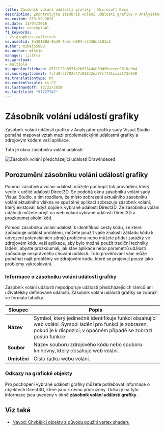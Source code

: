 ```yaml
---
title: Zásobník volání událostí grafiky | Microsoft Docs
description: Zkontrolujte zásobník volání událostí grafiky v Analyzátor grafiky sady Visual Studio, abyste namapovali vztah mezi problematickými událostmi grafiky a zdrojovým kódem vaší aplikace.
ms.custom: SEO-VS-2020
ms.date: 11/04/2016
ms.topic: conceptual
f1_keywords:
- vs.graphics.callstack
ms.assetid: 8a30168d-8b39-4de1-b094-c7356ba101a3
author: mikejo5000
ms.author: mikejo
manager: jillfra
ms.workload:
- multiple
ms.openlocfilehash: 85712f2b8971b2b5284dab89d90eecec9010e9b4
ms.sourcegitcommit: fcfd0fc7702a47c81832ea97cf721cca5173e930
ms.translationtype: MT
ms.contentlocale: cs-CZ
ms.lasthandoff: 12/22/2020
ms.locfileid: "97727747"
---
```

# <a name="graphics-event-call-stack"></a>Zásobník volání událostí grafiky
Zásobník volání událostí grafiky v Analyzátor grafiky sady Visual Studio pomáhá mapovat vztah mezi problematickými událostmi grafiky a zdrojovým kódem vaší aplikace.

 Toto je okno zásobníku volání událostí:

 ![Zásobník volání předcházející události DrawIndexed](media/gfx_diag_demo_graphics_event_call_stack_orientation.png "gfx_diag_demo_graphics_event_call_stack_orientation")

## <a name="understanding-the-graphics-event-call-stack"></a>Porozumění zásobníku volání událostí grafiky
 Pomocí zásobníku volání událostí můžete pochopit tok provádění, který vedlo k určité události Direct3D. Se podobá oknu zásobníku volání sady Visual Studio, s tím rozdílem, že místo zobrazení aktuálního zásobníku volání aktuálního vlákna ve spuštěné aplikaci zobrazuje zásobník volání, který existoval, když dojde k vybrané události Direct3D. Ze zásobníku volání události můžete přejít na web volání vybrané události Direct3D a prozkoumat okolní kód.

 Pomocí zásobníku volání událostí k identifikaci cesty kódu, ze které způsobuje událost problému, můžete použít vaše znalosti základu kódu k odvození potenciálních zdrojů problému nebo můžete přidat zarážky ve zdrojovém kódu vaší aplikace, aby bylo možné použít tradiční techniky ladění, abyste prozkoumali, jak stav aplikace nebo parametrů události způsobuje nesprávného chování události. Toto prověřování vám může pomáhat najít problémy ve zdrojovém kódu, které se projevují pouze jako problémy vykreslování.

### <a name="graphics-event-call-stack-information"></a>Informace o zásobníku volání událostí grafiky
 Zásobník volání události nepodporuje události předcházejících rámců ani uživatelsky definované události. Zásobník volání událostí grafiky se zobrazí ve formátu tabulky.

|Sloupec|Popis|
|------------|-----------------|
|**Název**|Symbol, který jedinečně identifikuje funkci obsahující web volání. Symbol ladění pro funkci je zobrazen, pokud je k dispozici; v opačném případě se zobrazí posun funkce.|
|**Soubor**|Název souboru zdrojového kódu nebo souboru knihovny, který obsahuje web volání.|
|**Umístění**|Číslo řádku webu volání.|

### <a name="links-to-graphics-objects"></a>Odkazy na grafické objekty
 Pro pochopení vybrané události grafiky můžete potřebovat informace o objektech Direct3D, které jsou k němu přidruženy. Odkazy na tyto informace jsou uvedeny v okně **zásobník volání událostí grafiky** .

## <a name="see-also"></a>Viz také
- [Návod: Chybějící objekty z důvodu použití vertex shaderu](walkthrough-missing-objects-due-to-vertex-shading.md)